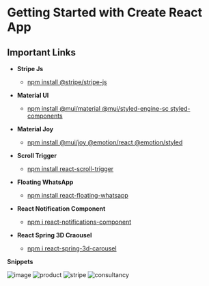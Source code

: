 # Getting Started with Create React App

## Important Links

* **Stripe Js**
  - [npm install @stripe/stripe-js](https://www.npmjs.com/package/@stripe/stripe-js)

* **Material UI**
  - [npm install @mui/material @mui/styled-engine-sc styled-components](https://mui.com/material-ui/getting-started/installation/)

* **Material Joy**
  - [npm install @mui/joy @emotion/react @emotion/styled](https://mui.com/joy-ui/getting-started/)

* **Scroll Trigger**
  - [npm install react-scroll-trigger](https://www.npmjs.com/package/react-scroll-trigger)

* **Floating WhatsApp**
  - [npm install react-floating-whatsapp](https://www.npmjs.com/package/react-floating-whatsapp)

* **React Notification Component**
  - [npm i react-notifications-component](https://www.npmjs.com/package/react-notifications-component)
    
* **React Spring 3D Craousel**
  - [npm i react-spring-3d-carousel](https://www.npmjs.com/package/react-spring-3d-carousel)

 **Snippets**

![image](https://github.com/Bhargav-92/Pharma-Buddy/assets/77744221/2629879c-dc95-4be3-8ac0-1a6a88fbb2c4)
![product](https://github.com/Bhargav-92/Pharma-Buddy/assets/77744221/715165b1-fee2-4e23-9da8-3a5d520a2069)
![stripe](https://github.com/Bhargav-92/Pharma-Buddy/assets/77744221/497e8480-3efd-4cab-a6af-4e28b7cd74a6)
![consultancy](https://github.com/Bhargav-92/Pharma-Buddy/assets/77744221/f5e3e510-9680-493e-bc01-0a704e66b9a4)


